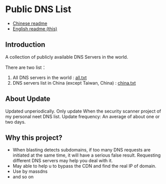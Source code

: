 Public DNS List
============

- [Chinese readme](https://github.com/neargle/public-dns-list/blob/master/readme-cn.md)
- [English readme (this)](https://github.com/neargle/public-dns-list/blob/master/readme.md)

## Introduction

A collection of publicly available DNS Servers in the world.

There are two list：

1. All DNS servers in the world : [all.txt](https://github.com/neargle/public-dns-list/blob/master/all.txt)
2. DNS servers list in China (except Taiwan, China) : [china.txt](https://github.com/neargle/public-dns-list/blob/master/china.txt)

## About Update

Updated unperiodically. Only update When the security scanner project of my personal neet DNS list.
Update frequency: An average of about one or two days.

## Why this project?

- When blasting detects subdomains, if too many DNS requests are initiated at the same time, it will have a serious false result. Requesting different DNS servers may help you deal with it.
- May able to help u to bypass the CDN and find the real IP of domain.
- Use by massdns
- and so on


